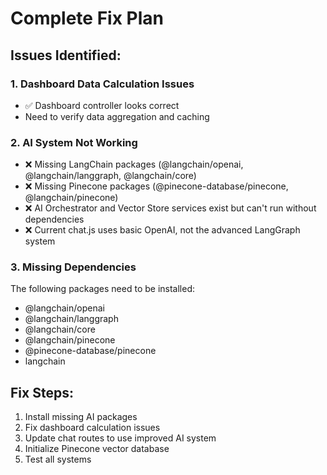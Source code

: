 # Complete Fix Plan

## Issues Identified:

### 1. Dashboard Data Calculation Issues
- ✅ Dashboard controller looks correct
- Need to verify data aggregation and caching

### 2. AI System Not Working
- ❌ Missing LangChain packages (@langchain/openai, @langchain/langgraph, @langchain/core)
- ❌ Missing Pinecone packages (@pinecone-database/pinecone, @langchain/pinecone)
- ❌ AI Orchestrator and Vector Store services exist but can't run without dependencies
- ❌ Current chat.js uses basic OpenAI, not the advanced LangGraph system

### 3. Missing Dependencies
The following packages need to be installed:
- @langchain/openai
- @langchain/langgraph
- @langchain/core
- @langchain/pinecone
- @pinecone-database/pinecone
- langchain

## Fix Steps:

1. Install missing AI packages
2. Fix dashboard calculation issues
3. Update chat routes to use improved AI system
4. Initialize Pinecone vector database
5. Test all systems

